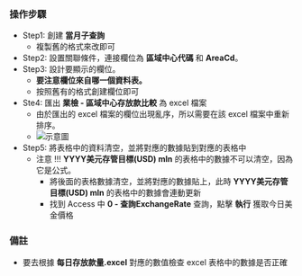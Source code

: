 ### 操作步驟
- Step1: 創建 **當月子查詢**
    - 複製舊的格式來改即可
- Step2: 設置關聯條件，連接欄位為 **區域中心代碼** 和 **AreaCd**。
- Step3: 設計要顯示的欄位。
    - **要注意欄位來自哪一個資料表。**
    - 按照舊有的格式創建欄位即可
- Ste4: 匯出 **業檢 - 區域中心存放款比較** 為 excel 檔案
    - 由於匯出的 excel 檔案的欄位出現亂序，所以需要在該 excel 檔案中重新排序。
    - ![示意圖](./images/55368.jpg "示意圖")
- Step5: 將表格中的資料清空，並將對應的數據貼到對應的表格中
    - 注意 !!! **YYYY美元存管目標(USD) mln** 的表格中的數據不可以清空，因為它是公式。
        - 將後面的表格數據清空，並將對應的數據貼上，此時 **YYYY美元存管目標(USD) mln** 的表格中的數據會連動更新
        - 找到 Access 中 **0 - 查詢ExchangeRate** 查詢，點擊 **執行** 獲取今日美金價格

### 備註
- 要去根據 **每日存放款量.excel** 對應的數值檢查 excel 表格中的數據是否正確
